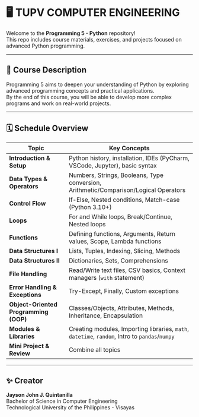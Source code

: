 # 🖥️ TUPV COMPUTER ENGINEERING

Welcome to the **Programming 5 - Python** repository!  
This repo includes course materials, exercises, and projects focused on advanced Python programming.

---

## 📌 Course Description
Programming 5 aims to deepen your understanding of Python by exploring advanced programming concepts and practical applications.  
By the end of this course, you will be able to develop more complex programs and work on real-world projects.

---

## 🗓️ Schedule Overview

| Topic                               | Key Concepts                                                                                           |
|-------------------------------------|--------------------------------------------------------------------------------------------------------|
| **Introduction & Setup**            | Python history, installation, IDEs (PyCharm, VSCode, Jupyter), basic syntax                           |
| **Data Types & Operators**          | Numbers, Strings, Booleans, Type conversion, Arithmetic/Comparison/Logical Operators                  |
| **Control Flow**                    | If-Else, Nested conditions, Match-case (Python 3.10+)                                                 |
| **Loops**                           | For and While loops, Break/Continue, Nested loops                                                     |
| **Functions**                       | Defining functions, Arguments, Return values, Scope, Lambda functions                                 |
| **Data Structures I**               | Lists, Tuples, Indexing, Slicing, Methods                                                             |
| **Data Structures II**              | Dictionaries, Sets, Comprehensions                                                                    |
| **File Handling**                   | Read/Write text files, CSV basics, Context managers (`with` statement)                                |
| **Error Handling & Exceptions**     | Try-Except, Finally, Custom exceptions                                                                |
| **Object-Oriented Programming (OOP)** | Classes/Objects, Attributes, Methods, Inheritance, Encapsulation                                      |
| **Modules & Libraries**             | Creating modules, Importing libraries, `math`, `datetime`, `random`, Intro to `pandas`/`numpy`       |
| **Mini Project & Review**           | Combine all topics                                                                                    |

---

## ✨ Creator
**Jayson John J. Quintanilla**  
Bachelor of Science in Computer Engineering  
Technological University of the Philippines - Visayas
